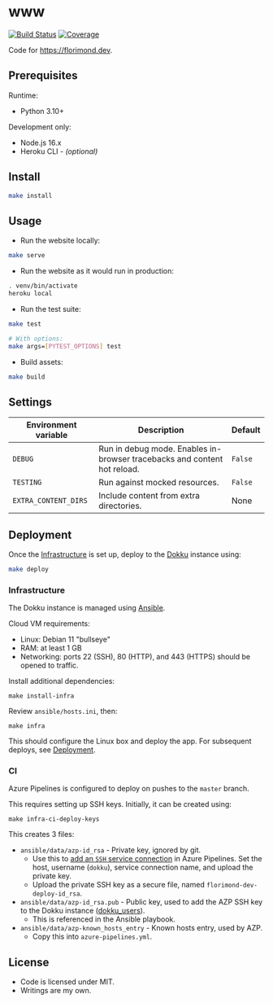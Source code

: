 # www

[![Build Status](https://dev.azure.com/florimondmanca/public/_apis/build/status/florimondmanca.www?branchName=master)](https://dev.azure.com/florimondmanca/public/_build/latest?definitionId=1&branchName=master)
[![Coverage](https://codecov.io/gh/florimondmanca/www/branch/master/graph/badge.svg?token=IT5DBiSTHK)](https://codecov.io/gh/florimondmanca/www)

Code for https://florimond.dev.

## Prerequisites

Runtime:

- Python 3.10+

Development only:

- Node.js 16.x
- Heroku CLI - _(optional)_

## Install

```bash
make install
```

## Usage

- Run the website locally:

```bash
make serve
```

- Run the website as it would run in production:

```bash
. venv/bin/activate
heroku local
```

- Run the test suite:

```bash
make test

# With options:
make args=[PYTEST_OPTIONS] test
```

- Build assets:

```bash
make build
```

## Settings

| Environment variable | Description                                                              | Default |
| -------------------- | ------------------------------------------------------------------------ | ------- |
| `DEBUG`              | Run in debug mode. Enables in-browser tracebacks and content hot reload. | `False` |
| `TESTING`            | Run against mocked resources.                                            | `False` |
| `EXTRA_CONTENT_DIRS` | Include content from extra directories.                                  | None    |

## Deployment

Once the [Infrastructure](#infrastructure) is set up, deploy to the [Dokku](http://dokku.viewdocs.io/dokku/) instance using:

```bash
make deploy
```

### Infrastructure

The Dokku instance is managed using [Ansible](https://docs.ansible.com/ansible/latest/index.html).

Cloud VM requirements:

* Linux: Debian 11 "bullseye"
* RAM: at least 1 GB
* Networking: ports 22 (SSH), 80 (HTTP), and 443 (HTTPS) should be opened to traffic.

Install additional dependencies:

```
make install-infra
```

Review `ansible/hosts.ini`, then:

```
make infra
```

This should configure the Linux box and deploy the app. For subsequent deploys, see [Deployment](#deployment).

### CI

Azure Pipelines is configured to deploy on pushes to the `master` branch.

This requires setting up SSH keys. Initially, it can be created using:

```
make infra-ci-deploy-keys
```

This creates 3 files:

* `ansible/data/azp-id_rsa` - Private key, ignored by git.
  * Use this to [add an `SSH` service connection](https://docs.microsoft.com/en-us/azure/devops/pipelines/tasks/utility/install-ssh-key?view=azure-devops) in Azure Pipelines. Set the host, username (`dokku`), service connection name, and upload the private key.
  * Upload the private SSH key as a secure file, named `florimond-dev-deploy-id_rsa`.
* `ansible/data/azp-id_rsa.pub` - Public key, used to add the AZP SSH key to the Dokku instance ([dokku_users](https://github.com/dokku/ansible-dokku#dokku_users)).
  * This is referenced in the Ansible playbook.
* `ansible/data/azp-known_hosts_entry` - Known hosts entry, used by AZP.
  * Copy this into `azure-pipelines.yml`.

## License

- Code is licensed under MIT.
- Writings are my own.
